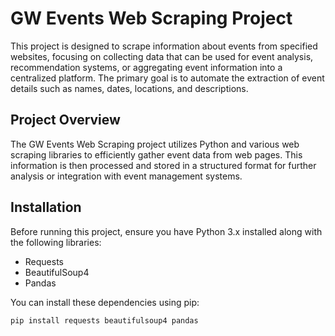 # GW Events Web Scraping Project

This project is designed to scrape information about events from specified websites, focusing on collecting data that can be used for event analysis, recommendation systems, or aggregating event information into a centralized platform. The primary goal is to automate the extraction of event details such as names, dates, locations, and descriptions.

## Project Overview

The GW Events Web Scraping project utilizes Python and various web scraping libraries to efficiently gather event data from web pages. This information is then processed and stored in a structured format for further analysis or integration with event management systems.

## Installation

Before running this project, ensure you have Python 3.x installed along with the following libraries:
- Requests
- BeautifulSoup4
- Pandas

You can install these dependencies using pip:

```bash
pip install requests beautifulsoup4 pandas
